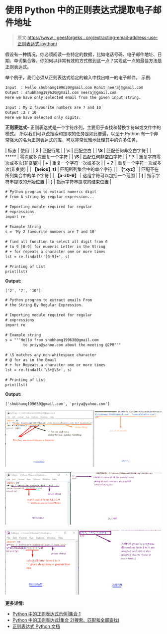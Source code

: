 # 使用 Python 中的正则表达式提取电子邮件地址

> 原文:[https://www . geesforgeks . org/extracting-email-address-use-正则表达式-python/](https://www.geeksforgeeks.org/extracting-email-addresses-using-regular-expressions-python/)

假设有一种情况，你必须阅读一些特定的数据，比如电话号码、电子邮件地址、日期、单词集合等。你如何以非常有效的方式做到这一点？实现这一点的最佳方法是正则表达式。

举个例子，我们必须从正则表达式给定的输入中找出唯一的电子邮件。
示例:

```
Input  : Hello shubhamg199630@gmail.com Rohit neeraj@gmail.com
Output : shubhamg199630@gmail.com neeraj@gmail.com
Here we have only selected email from the given input string.

Input : My 2 favourite numbers are 7 and 10
Output :2 7 10
Here we have selected only digits.

```

**正则表达式**–
正则表达式是一个字符序列，主要用于查找和替换字符串或文件中的模式。
所以我们可以说搜索和提取的任务是如此普遍，以至于 Python 有一个非常强大的名为正则表达式的库，可以非常优雅地处理其中的许多任务。

| 标志 | 使用 |
| $ | 匹配行尾 |
| \s | 匹配空白 |
| **\S** | 匹配任何非空白字符 |
| ***** | 零次或多次重复一个字符 |
| **\S** | 匹配任何非空白字符 |
| ***？** | 重复字符零次或多次(非贪婪) |
| **+** | 重复一个字符一次或多次 |
| **+？** | 重复一个字符一次或多次(非贪婪) |
| **【aeiou】t1** | 匹配所列集合中的单个字符 |
| **【^xyz】** | 匹配不在所列集合中的单个字符 |
| **【a-z0-9】** | 这组字符可以包括一个范围 |
| **(** | 指示字符串提取的开始位置 |
| **)** | 指示字符串提取的结束位置 |

```
# Python program to extract numeric digit 
# from A string by regular expression...

# Importing module required for regular
# expressions
import re  

# Example String 
s = 'My 2 favourite numbers are 7 and 10'

# find all function to select all digit from 0   
# to 9 [0-9] for numeric Letter in the String
# + for repeats a character one or more times
lst = re.findall('[0-9]+', s)    

# Printing of List
print(lst)
```

**Output:**

```
['2', '7', '10']

```

```
# Python program to extract emails From 
# the String By Regular Expression. 

# Importing module required for regular 
# expressions 
import re 

# Example string 
s = """Hello from shubhamg199630@gmail.com
        to priya@yahoo.com about the meeting @2PM"""

# \S matches any non-whitespace character 
# @ for as in the Email 
# + for Repeats a character one or more times 
lst = re.findall('\S+@\S+', s)     

# Printing of List 
print(lst) 
```

**Output:**

```
['shubhamg199630@gmail.com', 'priya@yahoo.com']

```

![](img/eccbaec45c1cb736439e64c8942fbc9e.png)

![](img/7a1302d85603d770012a4420db6841d4.png)

![](img/63f9204bea3434ad1c6f3dbf8f8c6f74.png)

**更多详情:**

*   [Python 中的正则表达式示例|集合 1](https://www.geeksforgeeks.org/regular-expression-python-examples-set-1/)
*   [Python 中的正则表达式|集合 2(搜索、匹配和全部查找)](https://www.geeksforgeeks.org/regular-expressions-python-set-1-search-match-find/)
*   [正则表达式 Python 文档](http://docs.python.org/3/howto/regex.html)